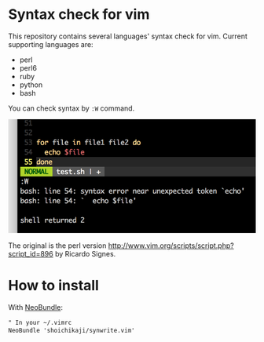 # Syntax check for vim

This repository contains several languages' syntax check for vim.
Current supporting languages are:

* perl
* perl6
* ruby
* python
* bash

You can check syntax by `:W` command.

![](screenshot.png)

The original is the perl version http://www.vim.org/scripts/script.php?script_id=896
by Ricardo Signes.

# How to install

With [NeoBundle](https://github.com/Shougo/neobundle.vim):

    " In your ~/.vimrc
    NeoBundle 'shoichikaji/synwrite.vim'
